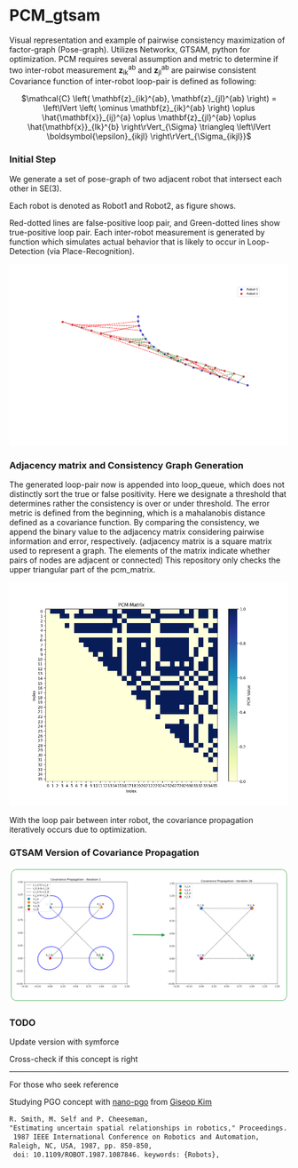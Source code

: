 # PCM_gtsam
Visual representation and example of pairwise consistency maximization of factor-graph (Pose-graph). Utilizes Networkx, GTSAM, python for optimization.
PCM requires several assumption and metric to determine 
if two inter-robot measurement **z**<sub>ik</sub><sup>ab</sup> and **z**<sub>jl</sub><sup>ab</sup> are pairwise consistent
Covariance function of inter-robot loop-pair is defined as following:
<p align="center">
$\mathcal{C} \left( \mathbf{z}_{ik}^{ab}, \mathbf{z}_{jl}^{ab} \right) = \left\lVert \left( \ominus \mathbf{z}_{ik}^{ab} \right) \oplus \hat{\mathbf{x}}_{ij}^{a} \oplus \mathbf{z}_{jl}^{ab} \oplus \hat{\mathbf{x}}_{lk}^{b} \right\rVert_{\Sigma} \triangleq \left\lVert \boldsymbol{\epsilon}_{ikjl} \right\rVert_{\Sigma_{ikjl}}$
</p>

### Initial Step
We generate a set of pose-graph of two adjacent robot that intersect each other in SE(3).

Each robot is denoted as Robot1 and Robot2, as figure shows. 

Red-dotted lines are false-positive loop pair, and Green-dotted lines show true-positive loop pair. Each inter-robot measurement is generated by function which simulates actual behavior that is likely to occur in Loop-Detection (via Place-Recognition). 
<p align="center">
  <img src="figure/Figure_1.png" alt="GTSAM Version of Covariance Propagation" width="720"/>
</p>

### Adjacency matrix and Consistency Graph Generation
The generated loop-pair now is appended into loop_queue, which does not distinctly sort the true or false positivity.
Here we designate a threshold that determines rather the consistency is over or under threshold. The error metric is defined from the beginning, which is a mahalanobis distance defined as a covariance function.
By comparing the consistency, we append the binary value to the adjacency matrix considering pairwise information and error, respectively. 
(adjacency matrix is a square matrix used to represent a graph. The elements of the matrix indicate whether pairs of nodes are adjacent or connected)
This repository only checks the upper triangular part of the pcm_matrix.


<p align="center">
  <img src="figure/adjacency_matrix.png" alt="Adjacency" width="720"/>
</p>


With the loop pair between inter robot, the covariance propagation iteratively occurs due to optimization.
### GTSAM Version of Covariance Propagation
<p align="center">
  <img src="figure/gt_propagation.png" alt="GTSAM Version of Covariance Propagation" width="1080"/>
</p>


### TODO
Update version with symforce

Cross-check if this concept is right 


---
For those who seek reference


Studying PGO concept with [nano-pgo](https://github.com/gisbi-kim/nano-pgo) from [Giseop Kim](https://github.com/gisbi-kim)
```
R. Smith, M. Self and P. Cheeseman,
"Estimating uncertain spatial relationships in robotics," Proceedings.
 1987 IEEE International Conference on Robotics and Automation, Raleigh, NC, USA, 1987, pp. 850-850,
 doi: 10.1109/ROBOT.1987.1087846. keywords: {Robots},
```
